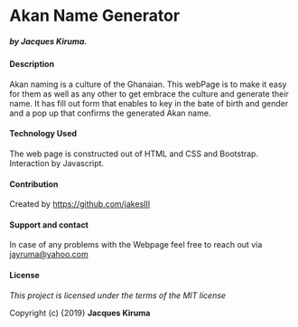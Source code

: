# Akan Name Generator
##### by Jacques Kiruma.
#### Description
Akan naming is a culture of the Ghanaian. This webPage is to make it easy for them as well as any other to get embrace the culture and generate their name.
It has fill out form that enables to key in the bate of birth and gender and a pop up that confirms the generated Akan name.

#### Technology Used
The web page is constructed out of HTML and CSS and Bootstrap. Interaction by Javascript.

#### Contribution
Created by https://github.com/jakesIII

#### Support and contact
In case of any problems with the Webpage feel free to reach out via jayruma@yahoo.com

#### License
*This project is licensed under the terms of the MIT license*


Copyright (c) {2019} **Jacques Kiruma**